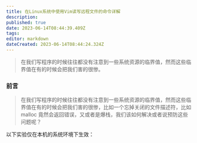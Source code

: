 ```yaml
---
title: 在Linux系统中使用Vim读写远程文件的命令详解
description: 
published: true
date: 2023-06-14T08:44:39.409Z
tags: 
editor: markdown
dateCreated: 2023-06-14T08:44:24.324Z
---
```


> 在我们写程序的时候往往都没有注意到一些系统资源的临界值，然而这些临界值在有的时候会把我们害的很惨。

### 前言

> 在我们写程序的时候往往都没有注意到一些系统资源的临界值，然而这些临界值在有的时候会把我们害的很惨，比如一个忘掉关闭的文件描述符，比如 malloc 竟然会返回错误，又或者是爆栈，我们该如何解决或者说预防这些问题呢？

以下实验仅在本机的系统环境下生效：